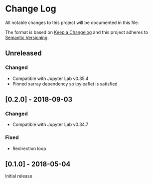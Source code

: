 # Change Log
All notable changes to this project will be documented in this file.

The format is based on [Keep a Changelog](http://keepachangelog.com/)
and this project adheres to [Semantic Versioning](http://semver.org/).

## Unreleased

### Changed

* Compatible with Jupyter Lab v0.35.4
* Pinned xarray dependency so ipyleaflet is satisfied

## [0.2.0] - 2018-09-03

### Changed

* Compatible with Jupyter Lab v0.34.7

### Fixed 

* Redirection loop

## [0.1.0] - 2018-05-04

Initial release
